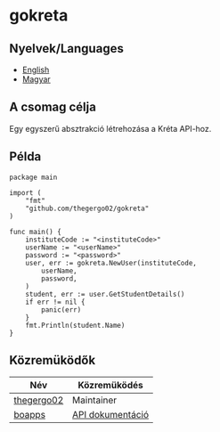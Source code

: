 # gokreta

## Nyelvek/Languages
* [English](https://github.com/thegergo02/blob/master/gokreta/README.md)
* [Magyar](https://github.com/thegergo02/blob/master/gokreta/README.hu_HU.md)

## A csomag célja
Egy egyszerű absztrakció létrehozása a Kréta API-hoz.

## Példa
```golang
package main

import (
	"fmt"
	"github.com/thegergo02/gokreta"
)

func main() {
	instituteCode := "<instituteCode>"
	userName := "<userName>"
	password := "<password>"
	user, err := gokreta.NewUser(instituteCode,
		userName,
		password,
	)
	student, err := user.GetStudentDetails()
	if err != nil {
		panic(err)
	}
	fmt.Println(student.Name)
}
```

## Közremüködők
Név | Közremüködés
--- | ---
[thegergo02](https://github.com/thegergo02) | Maintainer
[boapps](https://github.com/boapps) | [API dokumentáció](https://github.com/boapps/e-kreta-api-docs)
